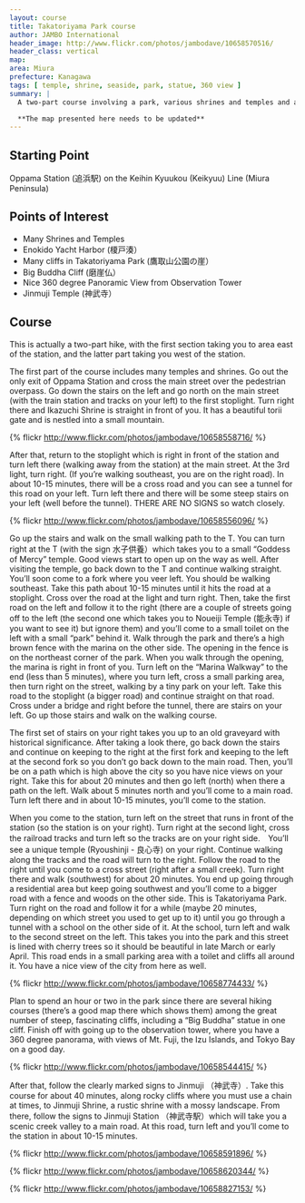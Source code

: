 ```yaml
---
layout: course
title: Takatoriyama Park course
author: JAMBO International
header_image: http://www.flickr.com/photos/jambodave/10658570516/
header_class: vertical
map:
area: Miura
prefecture: Kanagawa
tags: [ temple, shrine, seaside, park, statue, 360 view ]
summary: |
  A two-part course involving a park, various shrines and temples and a 360 degree view. 

  **The map presented here needs to be updated**
---
```


## Starting Point ##

Oppama Station (追浜駅) on the Keihin Kyuukou (Keikyuu) Line (Miura Peninsula)

## Points of Interest ##

 - Many Shrines and Temples
 - Enokido Yacht Harbor (榎戸湊）
 - Many cliffs in Takatoriyama Park (鷹取山公園の崖）
 - Big Buddha Cliff (磨崖仏）
 - Nice 360 degree Panoramic View from Observation Tower
 - Jinmuji Temple (神武寺）

## Course ##

This is actually a two-part hike, with the first section taking you to area east of the station, and the latter part taking you west of the station.

The first part of the course includes many temples and shrines.  Go out the only exit of Oppama Station and cross the main street over the pedestrian overpass.  Go down the stairs on the left and go north  on the main street (with the train station and tracks on your left) to the first stoplight.  Turn right there and Ikazuchi Shrine is straight in front of you.  It has a beautiful torii gate and is nestled into a small mountain. 

{% flickr http://www.flickr.com/photos/jambodave/10658558716/ %}

After that, return to the stoplight which is right in front of the station and turn left there (walking away from the station) at the main street.  At the 3rd light, turn right.  (If you’re walking southeast, you are on the right road).  In about 10-15 minutes, there will be a cross road and you can see a tunnel for this road on your left.  Turn left there and there will be some steep stairs on your left (well before the tunnel).  THERE ARE NO SIGNS so watch closely. 

{% flickr http://www.flickr.com/photos/jambodave/10658556096/ %}

Go up the stairs and walk on the small walking path to the T.  You can turn right at the T (with the sign 水子供養）which takes you to a small “Goddess of Mercy” temple.  Good views start to open up on the way as well.  After visiting the temple, go back down to the T and continue walking straight.  You’ll soon come to a fork where you veer left.  You should be walking southeast.  Take this path about 10-15 minutes until it hits the road at a stoplight.  Cross over the road at the light and turn right.  Then, take the first road on the left and follow it to the right (there are a couple of streets going off to the left (the second one which takes you to Noueiji Temple (能永寺) if you want to see it) but ignore them) and you’ll come to a small toilet on the left with a small “park” behind it.  Walk through the park and there’s a high brown fence with the marina on the other side.  The opening in the fence is on the northeast corner of the park.  When you walk through the opening, the marina is right in front of you.  Turn left on the “Marina Walkway” to the end (less than 5 minutes), where you turn left, cross a small parking area, then turn right on the street, walking by a tiny park on your left.  Take this road to the stoplight (a bigger road) and continue straight on that road.  Cross under a bridge and right before the tunnel, there are stairs on your left.  Go up those stairs and walk on the walking course.  


The first set of stairs on your right takes you up to an old graveyard with historical significance.  After taking a look there, go back down the stairs and continue on keeping to the right at the first fork and keeping to the left at the second fork so you don’t go back down to the main road.  Then, you’ll be on a path which is high above the city so you have nice views on your right.  Take this for about 20 minutes and then go left (north) when there a path on the left.  Walk about 5 minutes north and you’ll come to a main road.  Turn left there and in about 10-15 minutes, you’ll come to the station.  


When you come to the station, turn left on the street that runs in front of the station (so the station is on your right).  Turn right at the second light, cross the railroad tracks and turn left so the tracks are on your right side.　You’ll see a unique temple  (Ryoushinji - 良心寺) on your right.  Continue walking along the tracks and the road will turn to the right.  Follow the road to the right until you come to a cross street (right after a small creek).  Turn right there and walk (southwest) for about 20 minutes.  You end up going through a residential area but keep going southwest and you’ll come to a bigger road with a fence and woods on the other side.  This is Takatoriyama Park.  Turn right on the road and follow it for a while (maybe 20 minutes, depending on which street you used to get up to it) until you go through a tunnel with a school on the other side of it.  At the school, turn left and walk to the second street on the left.  This takes you into the park and this street is lined with cherry trees so it should be beautiful in late March or early April.  This road ends in a small parking area with a toilet and cliffs all around it.  You have a nice view of the city from here as well.  

{% flickr http://www.flickr.com/photos/jambodave/10658774433/ %}

Plan to spend an hour or two in the park since there are several hiking courses (there’s a good map there which shows them) among the great number of steep, fascinating cliffs, including a “Big Buddha” statue in one cliff.  Finish off with going up to the observation tower, where you have a 360 degree panorama, with views of Mt. Fuji, the Izu Islands, and Tokyo Bay on a good day.  

{% flickr http://www.flickr.com/photos/jambodave/10658544415/ %}

After that, follow the clearly marked signs to Jinmuji （神武寺）.  Take this course for about 40 minutes, along rocky cliffs where you must use a chain at times, to Jinmuji Shrine, a rustic shrine with a mossy landscape.  From there, follow the signs to Jinmuji Station （神武寺駅）which will take you a scenic creek valley to a main road.  At this road, turn left and you’ll come to the station in about 10-15 minutes. 

{% flickr http://www.flickr.com/photos/jambodave/10658591896/ %}

{% flickr http://www.flickr.com/photos/jambodave/10658620344/ %}

{% flickr http://www.flickr.com/photos/jambodave/10658827153/ %}

